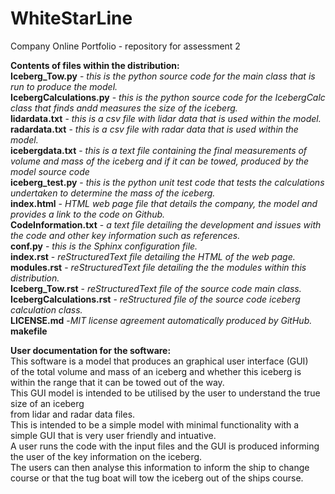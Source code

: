 # WhiteStarLine
 Company Online Portfolio - repository for assessment 2
 
 **Contents of files within the distribution:**<br>
 **Iceberg_Tow.py**    - *this is the python source code for the main class that is run to produce the model.*<br>
 **IcebergCalculations.py**    - *this is the python source code for the IcebergCalc class that finds andd measures the size of the iceberg.*<br>
 **lidardata.txt**    - *this is a csv file with lidar data that is used within the model.*<br>
 **radardata.txt**    - *this is a csv file with radar data that is used within the model.*<br>
 **icebergdata.txt**    - *this is a text file containing the final measurements of volume and mass of the iceberg and if it can be towed, produced by the model source code*<br>
 **iceberg_test.py**    - *this is the python unit test code that tests the calculations undertaken to determine the mass of the iceberg.*<br>
 **index.html**    - *HTML web page file that details the company, the model and provides a link to the code on Github.*<br>
 **CodeInformation.txt** - *a text file detailing the development and issues with the code and other key information such as references.*<br> 
 **conf.py**    - *this is the Sphinx configuration file.*<br>
 **index.rst**    - *reStructuredText file detailing the HTML of the web page.*<br>
 **modules.rst**    - *reStructuredText file detailing the the modules within this distribution.*<br>
 **Iceberg_Tow.rst**    - *reStructuredText file of the source code main class.*<br>
 **IcebergCalculations.rst**    - *reStructured file of the source code iceberg calculation class.*<br>
 **LICENSE.md**    -*MIT license agreement automatically produced by GitHub.*<br>
 **makefile** 

**User documentation for the software:**<br>
This software is a model that produces an graphical user interface (GUI) <br>
of the total volume and mass of an iceberg and whether this iceberg is within the range that it can be towed out of the way.<br>
This GUI model is intended to be utilised by the user to understand the true size of an iceberg <br>
from lidar and radar data files.<br>
This is intended to be a simple model with minimal functionality with a simple GUI that is very user friendly and intuative.<br>
A user runs the code with the input files and the GUI is produced informing the user of the key information on the iceberg.<br>
The users can then analyse this information to inform the ship to change course or that the tug boat will tow the iceberg out of the ships course.<br>
